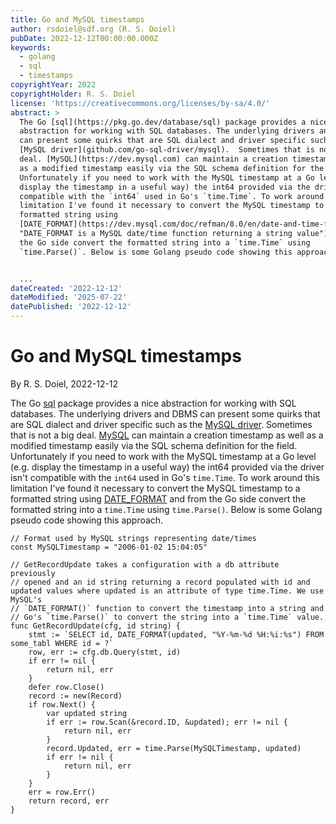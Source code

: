 ```yaml
---
title: Go and MySQL timestamps
author: rsdoiel@sdf.org (R. S. Doiel)
pubDate: 2022-12-12T00:00:00.000Z
keywords:
  - golang
  - sql
  - timestamps
copyrightYear: 2022
copyrightHolder: R. S. Doiel
license: 'https://creativecommons.org/licenses/by-sa/4.0/'
abstract: >
  The Go [sql](https://pkg.go.dev/database/sql) package provides a nice
  abstraction for working with SQL databases. The underlying drivers and DBMS
  can present some quirks that are SQL dialect and driver specific such as the
  [MySQL driver](github.com/go-sql-driver/mysql).  Sometimes that is not a big
  deal. [MySQL](https://dev.mysql.com) can maintain a creation timestamp as well
  as a modified timestamp easily via the SQL schema definition for the field.
  Unfortunately if you need to work with the MySQL timestamp at a Go level (e.g.
  display the timestamp in a useful way) the int64 provided via the driver isn't
  compatible with the `int64` used in Go's `time.Time`. To work around this
  limitation I've found it necessary to convert the MySQL timestamp to a
  formatted string using
  [DATE_FORMAT](https://dev.mysql.com/doc/refman/8.0/en/date-and-time-functions.html#function_date-format
  "DATE_FORMAT is a MySQL date/time function returning a string value") and from
  the Go side convert the formatted string into a `time.Time` using
  `time.Parse()`. Below is some Golang pseudo code showing this approach.


  ...
dateCreated: '2022-12-12'
dateModified: '2025-07-22'
datePublished: '2022-12-12'
---
```


# Go and MySQL timestamps

By R. S. Doiel, 2022-12-12

The Go [sql](https://pkg.go.dev/database/sql) package provides a nice abstraction for working with SQL databases. The underlying drivers and DBMS can present some quirks that are SQL dialect and driver specific such as the [MySQL driver](github.com/go-sql-driver/mysql).  Sometimes that is not a big deal. [MySQL](https://dev.mysql.com) can maintain a creation timestamp as well as a modified timestamp easily via the SQL schema definition for the field. Unfortunately if you need to work with the MySQL timestamp at a Go level (e.g. display the timestamp in a useful way) the int64 provided via the driver isn't compatible with the `int64` used in Go's `time.Time`. To work around this limitation I've found it necessary to convert the MySQL timestamp to a formatted string using [DATE_FORMAT](https://dev.mysql.com/doc/refman/8.0/en/date-and-time-functions.html#function_date-format "DATE_FORMAT is a MySQL date/time function returning a string value") and from the Go side convert the formatted string into a `time.Time` using `time.Parse()`. Below is some Golang pseudo code showing this approach.

```
// Format used by MySQL strings representing date/times
const MySQLTimestamp = "2006-01-02 15:04:05"

// GetRecordUpdate takes a configuration with a db attribute previously
// opened and an id string returning a record populated with id and updated values where updated is an attribute of type time.Time. We use MySQL's
// `DATE_FORMAT()` function to convert the timestamp into a string and
// Go's `time.Parse()` to convert the string into a `time.Time` value.
func GetRecordUpdate(cfg, id string) {
	stmt := `SELECT id, DATE_FORMAT(updated, "%Y-%m-%d %H:%i:%s") FROM some_tabl WHERE id = ?`
	row, err := cfg.db.Query(stmt, id)
	if err != nil {
		return nil, err
	}
	defer row.Close()
	record := new(Record)
	if row.Next() {
		var updated string
		if err := row.Scan(&record.ID, &updated); err != nil {
			return nil, err
		}
		record.Updated, err = time.Parse(MySQLTimestamp, updated)
		if err != nil {
			return nil, err
		}
	}
	err = row.Err()
	return record, err
}
```